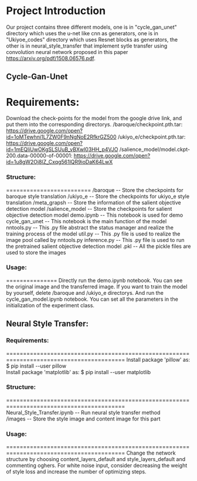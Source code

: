 # Project Introduction
Our project contains three different models, one is in "cycle_gan_unet" directory which uses the u-net like cnn as generators, one is in "Ukiyoe_codes" directory which uses Resnet blocks as generators, the other is in neural_style_transfer that implement sytle transfer using convolution neural network proposed in this paper https://arxiv.org/pdf/1508.06576.pdf.

## Cycle-Gan-Unet
 Requirements:
=================
Download the check-points for the model from the google drive link, and put them into the corresponding directorys.
/baroque/checkpoint.pth.tar: https://drive.google.com/open?id=1oMTewhni1L7ZW0F9nNgNoE2RfkrGZ500
/ukiyo_e/checkpoint.pth.tar: https://drive.google.com/open?id=1mEQliUwOKgSLSUuB_vBXwl03HH_p4VJO
/salience_model/model.ckpt-200.data-00000-of-00001: https://drive.google.com/open?id=1u8gW2Oj8lZ_Cxqg561lQR9ioDaK64LwX

### Structure:
=========================
/baroque                         -- Store the checkpoints for baroque style translation
/ukiyo_e                             -- Store the checkpoints for ukiyo_e style translation
/meta_grapsh                         -- Store the information of the salient objective detection model
/salience_model                      -- Store the checkpoints for salient objective detection model
demo.ipynb                           -- This notebook is used for demo
cycle_gan_unet                       -- This notebook is the main function of the model
nntools.py                           -- This .py file abstract the status manager and realize the training process of the model
util.py                              -- This .py file is used to realize the image pool called by nntools.py
inference.py                         -- This .py file is used to run the pretrained salient objective detection model
.pkl                                 -- All the pickle files are used to store the images

### Usage:
===============
Directly run the demo.ipynb notebook. You can see the original image and the transferred image.
If you want to train the model by yourself, delete /baroque and /ukiyo_e directorys. And run the cycle_gan_model.ipynb notebook. You can set all the parameters in the initialization of the experiment class.


## Neural Style Transfer: 
### Requirements: 
=========================================================================================
Install package 'pillow' as: $ pip install --user pillow <br/>
Install package 'matplotlib' as: $ pip install --user matplotlib

### Structure:
=========================================================================================
Neural_Style_Transfer.ipynb      -- Run neural style transfer method<br/>
/images                          -- Store the style image and content image for this part

### Usage:
=========================================================================================
Change the network structure by choosing content_layers_default and style_layers_default 
and commenting oghers. For white noise input, consider decreasing the weight of style
loss and increase the number of optimizing steps. 


